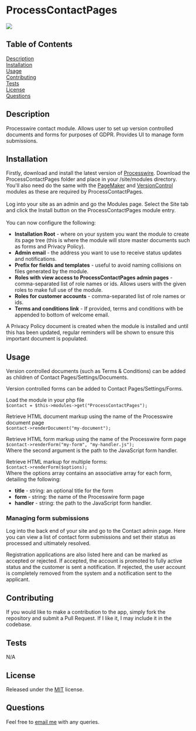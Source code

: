 # ProcessContactPages

[<img src="https://img.shields.io/badge/License-MIT-yellow.svg">](https://opensource.org/licenses/MIT)

## Table of Contents

[Description](#description)<br />[Installation](#installation)<br />[Usage](#usage)<br />[Contributing](#contributing)<br />[Tests](#tests)<br />[License](#license)<br />[Questions](#questions)<br />

## Description

Processwire contact module. Allows user to set up version controlled documents and forms for purposes of GDPR. Provides UI to manage form submissions.

## Installation

Firstly, download and install the latest version of [Processwire](https://processwire.com). Download the ProcessContactPages folder and place in your /site/modules directory. You'll also need do the same with the [PageMaker](https://github.com/paulashby/PageMaker) and [VersionControl](https://processwire.com/modules/version-control/) modules as these are required by ProcessContactPages.<br /><br />Log into your site as an admin and go the Modules page. Select the Site tab and click the Install button on the ProcessContactPages module entry.<br /><br />You can now configure the following:
- **Installation Root** - where on your system you want the module to create its page tree (this is where the module will store master documents such as forms and Privacy Policy).
- **Admin email** - the address you want to use to receive status updates and notifications.
- **Prefix for fields and templates** - useful to avoid naming collisions on files generated by the module.
- **Roles with view access to ProcessContactPages admin pages** - comma-separated list of role names or ids. Allows users with the given roles to make full use of the module.
- **Roles for customer accounts** - comma-separated list of role names or ids.
- **Terms and conditions link** - If provided, terms and conditions with be appended to bottom of welcome email.<br />


A Privacy Policy document is created when the module is installed and until this has been updated, regular reminders will be shown to ensure this important document is populated.

## Usage
Version controlled documents (such as Terms & Conditions) can be added as children of Contact Pages/Settings/Documents.<br />

Version controlled forms can be added to Contact Pages/Settings/Forms.<br />

Load the module in your php file<br />
```$contact = $this->modules->get("ProcessContactPages");```<br />

Retrieve HTML document markup using the name of the Processwire document page<br />
```$contact->renderDocument("my-document");```

Retrieve HTML form markup using the name of the Processwire form page<br />
```$contact->renderForm("my-form", "my-handler.js");```
<br />Where the second argument is the path to the JavaScript form handler.

Retrieve HTML markup for multiple forms:<br />
```$contact->renderForm($options);```<br />
Where the options array contains an associative array for each form, detailing the following:
- **title** - string: an optional title for the form<br />
- **form** - string: the name of the Processwire form page<br />
- **handler** - string: the path to the JavaScript form handler.

### Managing form submissions
Log into the back end of your site and go to the Contact admin page. Here you can view a list of contact form submissions and set their status as processed and ultimately resolved.

Registration applications are also listed here and can be marked as accepted or rejected. If accepted, the account is promoted to fully active status and the customer is sent a notification. If rejected, the user account is completely removed from the system and a notification sent to the applicant.

## Contributing

If you would like to make a contribution to the app, simply fork the repository and submit a Pull Request. If I like it, I may include it in the codebase.

## Tests

N/A

## License

Released under the [MIT](https://opensource.org/licenses/MIT) license.

## Questions

Feel free to [email me](mailto:paul@primitive.co?subject=ProcessContactPages%20query%20from%20GitHub) with any queries.